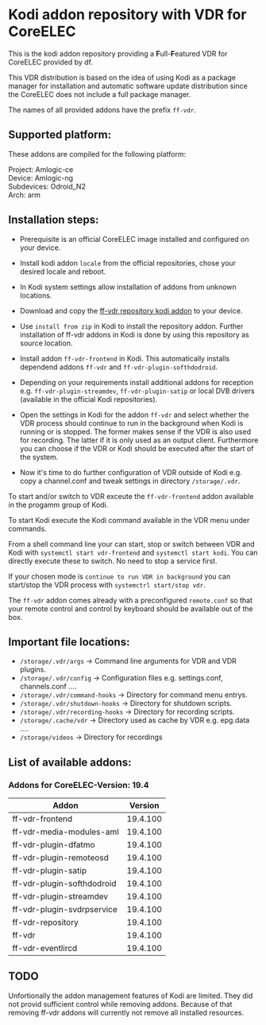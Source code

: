 # Kodi addon repository with VDR for CoreELEC
This is the kodi addon repository providing a **F**ull-**F**eatured VDR for
CoreELEC provided by df. 

This VDR distribution is based on the idea of using Kodi as a package manager for installation and automatic software update distribution since the CoreELEC does not include a full package manager.

The names of all provided addons have the prefix `ff-vdr`.

## Supported platform:
These addons are compiled for the following platform:

Project: Amlogic-ce\
Device: Amlogic-ng\
Subdevices: Odroid_N2\
Arch: arm

## Installation steps:

- Prerequisite is an official CoreELEC image installed and configured on your device.

- Install kodi addon `locale` from the official repositories, chose your desired locale and reboot.

- In Kodi system settings allow installation of addons from unknown locations.

- Download and copy the [ff-vdr repository kodi addon](https://durchflieger.github.io/ff-vdr-coreelec-n2-odroid-repo/19.4/ff-vdr-repository/ff-vdr-repository-19.4.100.zip) to your device.

- Use `install from zip` in Kodi to install the repository addon. Further installation of ff-vdr addons in Kodi is done by using this repository as source location.

- Install addon `ff-vdr-frontend` in Kodi. This automatically installs dependend addons `ff-vdr` and `ff-vdr-plugin-softhdodroid`. 

- Depending on your requirements install additional addons for reception e.g. `ff-vdr-plugin-streamdev`, `ff-vdr-plugin-satip` or local DVB drivers (available in the official Kodi repositories).

- Open the settings in Kodi for the addon `ff-vdr` and select whether the VDR process should continue to run in the background when Kodi is running or is stopped. The former makes sense if the VDR is also used for recording. The latter if it is only used as an output client. Furthermore you can choose if the VDR or Kodi should be executed after the start of the system.

- Now it's time to do further configuration of VDR outside of Kodi e.g. copy a channel.conf and tweak settings in directory `/storage/.vdr`.

To start and/or switch to VDR exceute the `ff-vdr-frontend` addon available in the progamm group of Kodi.

To start Kodi execute the Kodi command available in the VDR menu under commands.

From a shell command line your can start, stop or switch between VDR and Kodi with `systemctl start vdr-frontend` and `systemctl start kodi`. You can directly execute these to switch. No need to stop a service first.

If your chosen mode is `continue to run VDR in background` you can start/stop the VDR process with `systemctrl start/stop vdr`.

The `ff-vdr` addon comes already with a preconfigured `remote.conf` so that your remote control and control by keyboard should be available out of the box.

## Important file locations:

- `/storage/.vdr/args` -> Command line arguments for VDR and VDR plugins.
- `/storage/.vdr/config` -> Configuration files e.g. settings.conf, channels.conf ....
- `/storage/.vdr/command-hooks` -> Directory for command menu entrys.
- `/storage/.vdr/shutdown-hooks` -> Directory for shutdown scripts.
- `/storage/.vdr/recording-hooks` -> Directory for recording scripts.
- `/storage/.cache/vdr` -> Directory used as cache by VDR e.g. epg.data ....
- `/storage/videos` -> Directory for recordings

## List of available addons:

### Addons for CoreELEC-Version: 19.4

| Addon | Version |
| ----- | ------- |
| ff-vdr-frontend | 19.4.100 |
| ff-vdr-media-modules-aml | 19.4.100 |
| ff-vdr-plugin-dfatmo | 19.4.100 |
| ff-vdr-plugin-remoteosd | 19.4.100 |
| ff-vdr-plugin-satip | 19.4.100 |
| ff-vdr-plugin-softhdodroid | 19.4.100 |
| ff-vdr-plugin-streamdev | 19.4.100 |
| ff-vdr-plugin-svdrpservice | 19.4.100 |
| ff-vdr-repository | 19.4.100 |
| ff-vdr | 19.4.100 |
| ff-vdr-eventlircd | 19.4.100 |

## TODO

Unfortionally the addon management features of Kodi are limited. They did not provid sufficient control while removing addons. Because of that removing ff-vdr addons will currently not remove all installed resources.
